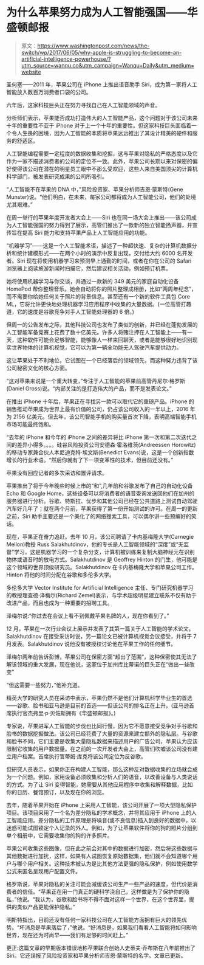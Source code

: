 # 为什么苹果努力成为人工智能强国——华盛顿邮报

> 原文：<https://www.washingtonpost.com/news/the-switch/wp/2017/06/05/why-apple-is-struggling-to-become-an-artificial-intelligence-powerhouse/?utm_source=wanqu.co&utm_campaign=Wanqu+Daily&utm_medium=website>

圣何塞——2011 年，苹果公司在 iPhone 上推出语音助手 Siri，成为第一家将人工智能放入数百万消费者口袋的公司。

六年后，这家科技巨头正在努力寻找自己在人工智能领域的声音。

分析师们表示，苹果能否成功打造伟大的人工智能产品，这个问题对于该公司未来十年的重要性不亚于 iPhone 对于上一个十年的重要性。但这家科技巨头面临着一个令人生畏的困境，因为人工智能的本质将苹果远远推出了其设计精美的硬件和服务的舒适区。

人工智能编程需要一定程度的数据收集和挖掘，这与苹果对隐私的严格态度以及它作为一家不描述消费者的公司的定位不一致。此外，苹果公司长期以来对保密的偏好使得该公司在潜在的明星员工眼中不那么受欢迎，这些人来自美国顶尖的计算机科学部门，被发表研究成果的公司所吸引。

“人工智能不在苹果的 DNA 中，”风险投资家、苹果分析师吉恩·蒙斯特(Gene Munster)说。“他们明白，在未来，每家公司都将成为人工智能公司，他们的处境尤其艰难。”

在周一举行的苹果年度开发者大会上——Siri 也在同一场大会上推出——该公司成为人工智能强国的努力得到了展示，高管们推出了一款新的独立智能扬声器，并宣传旨在提高 Siri 能力和支持苹果产品上人工智能应用的功能。

“机器学习”——这是一个人工智能术语，描述了一种超快速、复杂的计算机数据分析和统计建模形式——在两个小时的演示中反复出现，交付给大约 6000 名开发者。Siri 现在将使用机器学习来预测早上通勤的时间，或者在你在公司的 Safari 浏览器上阅读旅游新闻时扫描它，然后建议相关活动，例如预订机票。

她将使用机器学习与你交谈，并通过一款新的 349 美元的家庭自动化设备 HomePod 帮你整理音乐。她会自动将你的照片整理成相册，比如“两周年纪念”，而不需要你给她任何关于照片的背景信息。甚至还有一个新的软件工具包 Core ML，它将允许更快地处理机器学习应用程序中收集的大量数据。(一位高管打趣道，它的速度是谷歌竞争对手人工智能处理器的 6 倍。)

但周一的公告发布之际，其他科技公司也发布了类似的创新，并已经在蓬勃发展的人工智能军备竞赛上花费了数十亿美元。许多人将赌注押在人工智能上——有一天，这种软件可能会足够智能，能够像人一样来回聊天，或者是能够很好地识别现实世界物体的计算机视觉，它可以为第一辆全功能无人驾驶汽车提供动力。

这让苹果处于不利地位，它试图在一个已经落后的领域领先，而这种努力违背了该公司秘密文化的核心方面。

“这对苹果来说是一个重大转变，”专注于人工智能的苹果前高管丹尼尔·格罗斯(Daniel Gross)说。“内部关注的是打造伟大的产品，而不是发表论文。”

在推出 iPhone 十年后，苹果正在寻找另一款可以取代它的重磅产品。iPhone 的销售推动苹果成为世界上最有价值的公司，仍占该公司收入的一半以上，2016 年为 2156 亿美元。但去年，该公司智能手机的购买量首次下降，表明高端智能手机市场可能最终饱和。

“去年的 iPhone 和今年的 iPhone 之间的差异将比 iPhone 第一次和第二次迭代之间的差异小得多。。。。硅谷风险投资公司安德森·霍洛维茨(Andreessen Horowitz)的移动专家兼合伙人本尼迪克特·埃文斯(Benedict Evans)说，这是一个创新指数增长的行业术语。“然后你就有了下一项变革性的技术，但目前还没有。”

苹果没有回应记者的多次采访和置评请求。

苹果推出了将于今年晚些时候上市的“和”,几年前和谷歌发布了自己的自动化设备 Echo 和 Google Home，这些设备可以将消费者的语音查询发送回他们在加州的服务器进行分析。谷歌、特斯拉、优步和其他公司已经在公共道路上测试自动驾驶汽车好几年了；就在两个月前，苹果获得了第一份开始测试的许可。在周一的更新之前，Siri 助手主要还是一个美化了的网络搜索工具，可以偶尔讲一些预编好的笑话。

现在，苹果正在奋力追赶。去年 10 月，该公司聘请了卡内基梅隆大学(Carnegie Mellon)教授 Russ Salakhutdinov，他的专长是人工智能领域的“深度”或“无监督”学习，这是机器学习的一个复杂分支，计算机被训练来复制大脑神经元在识别物体或语音时的放电方式。Salakhutdinov 是 Geoffrey Hinton 的门生，他可能是这个领域的世界顶级研究员。Salakhutdinov 在卡内基梅隆大学和苹果公司工作。Hinton 将他的时间分配在谷歌和多伦多大学。

多伦多大学 Vector Institute for Artificial Intelligence 主任、专门研究机器学习的教授理查德·泽梅尔(Richard Zemel)表示，与学术超级明星建立联系不仅有助于改进产品，而且也成为一种重要的招聘工具。

泽梅尔说:“你过去在会议上看不到佩戴苹果名牌的人，现在你看到了。”

12 月，苹果在一次行业会议上展示并发表了其第一篇关于人工智能的学术论文。Salakhutdinov 在接受采访时说，另一篇论文已被计算机视觉会议接受，并将于 7 月发表。Salakhutdinov 说他没有被授权讨论他在苹果工作的任何细节。

泽梅尔两年前告诉彭博，苹果公司在保密方面“超出了范围”，这种保密使其无法了解该领域的重大发展，现在他说，这家位于加州库比蒂诺的巨头正在“做出一些改变”

“但这需要一些努力，”他补充道。

精英大学的研究人员在采访中表示，苹果仍然不是他们计算机科学毕业生的首选——谷歌、脸书和亚马逊是目前的首选——但该公司的排名正在上升。(亚马逊首席执行官杰弗里·p·贝佐斯拥有《华盛顿邮报》。)

专家说，苹果进军人工智能的步伐也比同行慢，因为它不愿意接受竞争对手谷歌和脸书的数据挖掘做法。该公司已经花费了大量的资源来建立额外的隐私层。与谷歌和脸书不同，它们主要是收集大量隐私数据来描述用户的广告公司，苹果认为应该限制它收集的用户数据量。在之前的一次开发者大会上，高管们吹嘘该公司没有建立用户档案。首席执行官蒂姆·库克将该公司定位为反谷歌。

但研究人员表示，如果你正在构建人工智能，那么这种反对数据收集的立场就会成为一个问题。例如，家用设备必须收集和分析人们的语音，以改善设备与人类说话的方式。为了让 Siri 变得智能，她需要从其他应用程序中收集和解释数据，比如你的日历、餐馆预订，以及现在你的浏览。

去年，随着苹果开始在 iPhone 上采用人工智能，该公司开展了一项大型隐私保护项目。该项目采用了一个名为差分隐私的学术概念，并将其应用于 iPhone 上的人工智能应用。差分隐私的工作原理是将噪音(或不良信息)插入到良好的数据中，以迷惑可能试图锁定个人记录的外人。例如，为了让苹果软件将你的狗的照片分组到单个相册中，它需要收集你的狗的许多照片。

苹果公司收集这些图像，但在此之前会对其中的数据进行加密，然后将这些数据与其他数据进行加扰，这样，如果有人试图恢复原始数据集，他们就不会知道哪个用户与哪个用户相关。这种技术被认为是比其他方法更强的隐私保护，例如使用数学公式来匿名呈现用户配置文件。

格罗斯说，苹果对隐私的关注可能会减缓该公司生产一些产品的速度，但代价是消费者的信任。“苹果正在用一门真正的硬科学浇自己，这样做是为了保护你的隐私，”他说。“我认为，谷歌和脸书将不得不面对这样一个世界，在这个世界里，提供的类似产品更能保护隐私。”

明斯特指出，目前还没有任何一家科技公司在人工智能方面拥有巨大的领先优势。“坏消息是苹果落后了，”他说。“好消息是，如果我们看看人工智能将如何影响世界，现在还为时尚早——我们有足够的时间赶上。”

更正:这篇文章的早期版本错误地称苹果联合创始人史蒂夫·乔布斯在八年前推出了 Siri。它还误报了风险投资家和苹果分析师吉恩·蒙斯特的名字。文章已更新。